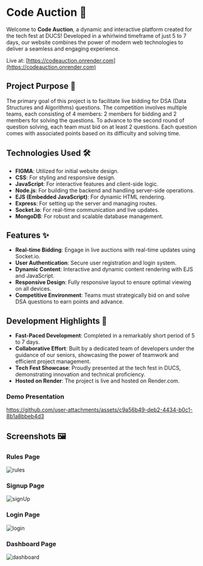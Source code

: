 # Code Auction 🎉

Welcome to **Code Auction**, a dynamic and interactive platform created for the tech fest at DUCS! Developed in a whirlwind timeframe of just 5 to 7 days, our website combines the power of modern web technologies to deliver a seamless and engaging experience.

Live at: [https://codeauction.onrender.com](https://codeauction.onrender.com)

## Project Purpose 🎯

The primary goal of this project is to facilitate live bidding for DSA (Data Structures and Algorithms) questions. The competition involves multiple teams, each consisting of 4 members: 2 members for bidding and 2 members for solving the questions. To advance to the second round of question solving, each team must bid on at least 2 questions. Each question comes with associated points based on its difficulty and solving time.

## Technologies Used 🛠️

- **FIGMA**: Utilized for initial website design.
- **CSS**: For styling and responsive design.
- **JavaScript**: For interactive features and client-side logic.
- **Node.js**: For building the backend and handling server-side operations.
- **EJS (Embedded JavaScript)**: For dynamic HTML rendering.
- **Express**: For setting up the server and managing routes.
- **Socket.io**: For real-time communication and live updates.
- **MongoDB**: For robust and scalable database management.

## Features ✨

- **Real-time Bidding**: Engage in live auctions with real-time updates using Socket.io.
- **User Authentication**: Secure user registration and login system.
- **Dynamic Content**: Interactive and dynamic content rendering with EJS and JavaScript.
- **Responsive Design**: Fully responsive layout to ensure optimal viewing on all devices.
- **Competitive Environment**: Teams must strategically bid on and solve DSA questions to earn points and advance.

## Development Highlights 🚀

- **Fast-Paced Development**: Completed in a remarkably short period of 5 to 7 days.
- **Collaborative Effort**: Built by a dedicated team of developers under the guidance of our seniors, showcasing the power of teamwork and efficient project management.
- **Tech Fest Showcase**: Proudly presented at the tech fest in DUCS, demonstrating innovation and technical proficiency.
- **Hosted on Render**: The project is live and hosted on Render.com.
  
### Demo Presentation
https://github.com/user-attachments/assets/c9a56b49-deb2-4434-b0c1-8b1a8bbeb4d3

## Screenshots 🖼️

### Rules Page
![rules](https://github.com/user-attachments/assets/a6cf6b0b-8b3f-4dba-8c2b-8c69c8c1cd7d)


### Signup Page
![signUp](https://github.com/user-attachments/assets/fb85b61a-be87-4781-82f8-2d3f6202b05f)


### Login Page
![login](https://github.com/user-attachments/assets/99230e99-cf4c-461b-8116-6b0a8885990d)


### Dashboard Page
![dashboard](https://github.com/user-attachments/assets/1270accf-2c6e-4c9e-b621-e3743ae54f83)



